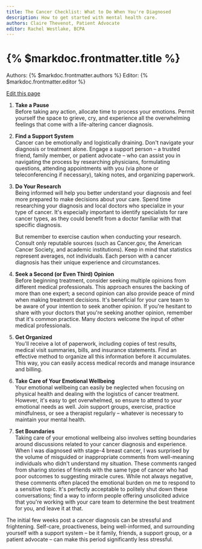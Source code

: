 ```yaml
---
title: The Cancer Checklist: What to Do When You're Diagnosed
description: How to get started with mental health care.
authors: Claire Thevenot, Patient Advocate
editor: Rachel Westlake, BCPA
---
```


# {% $markdoc.frontmatter.title %}

Authors: {% $markdoc.frontmatter.authors %}
Editor: {% $markdoc.frontmatter.editor %}

[Edit this page](https://github.com/onefact/help.payless.health/edit/main/pages/cancer-checklist.md)

1. **Take a Pause**  
Before taking any action, allocate time to process your emotions. Permit yourself the space to grieve, cry, and experience all the overwhelming feelings that come with a life-altering cancer diagnosis.

2. **Find a Support System**  
Cancer can be emotionally and logistically draining. Don't navigate your diagnosis or treatment alone. Engage a support person – a trusted friend, family member, or patient advocate – who can assist you in navigating the process by researching physicians, formulating questions, attending appointments with you (via phone or teleconferencing if necessary), taking notes, and organizing paperwork.

3. **Do Your Research**  
Being informed will help you better understand your diagnosis and feel more prepared to make decisions about your care. Spend time researching your diagnosis and local doctors who specialize in your type of cancer. It's especially important to identify specialists for rare cancer types, as they could benefit from a doctor familiar with that specific diagnosis.

   But remember to exercise caution when conducting your research. Consult only reputable sources (such as Cancer.gov, the American Cancer Society, and academic institutions). Keep in mind that statistics represent averages, not individuals. Each person with a cancer diagnosis has their unique experience and circumstances.

4. **Seek a Second (or Even Third) Opinion**  
Before beginning treatment, consider seeking multiple opinions from different medical professionals. This approach ensures the backing of more than one expert; a second opinion can also provide peace of mind when making treatment decisions. It's beneficial for your care team to be aware of your intention to seek another opinion. If you're hesitant to share with your doctors that you're seeking another opinion, remember that it's common practice. Many doctors welcome the input of other medical professionals.

5. **Get Organized**  
You'll receive a lot of paperwork, including copies of test results, medical visit summaries, bills, and insurance statements. Find an effective method to organize all this information before it accumulates. This way, you can easily access medical records and manage insurance and billing.

6. **Take Care of Your Emotional Wellbeing**  
Your emotional wellbeing can easily be neglected when focusing on physical health and dealing with the logistics of cancer treatment. However, it's easy to get overwhelmed, so ensure to attend to your emotional needs as well. Join support groups, exercise, practice mindfulness, or see a therapist regularly – whatever is necessary to maintain your mental health.

7. **Set Boundaries**  
Taking care of your emotional wellbeing also involves setting boundaries around discussions related to your cancer diagnosis and experience. When I was diagnosed with stage-4 breast cancer, I was surprised by the volume of misguided or inappropriate comments from well-meaning individuals who didn't understand my situation. These comments ranged from sharing stories of friends with the same type of cancer who had poor outcomes to suggesting miracle cures. While not always negative, these comments often placed the emotional burden on me to respond to a sensitive topic. It's perfectly acceptable to politely shut down these conversations; find a way to inform people offering unsolicited advice that you're working with your care team to determine the best treatment for you, and leave it at that.

The initial few weeks post a cancer diagnosis can be stressful and frightening. Self-care, proactiveness, being well-informed, and surrounding yourself with a support system – be it family, friends, a support group, or a patient advocate – can make this period significantly less stressful.
